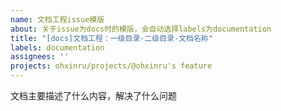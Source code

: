 ```yaml
---
name: 文档工程issue模版
about: 关于issue为docs时的模版，会自动选择labels为documentation
title: "[docs]文档工程：一级目录-二级目录-文档名称"
labels: documentation
assignees: ''
projects: ohxinru/projects/@ohxinru's feature
---
```


文档主要描述了什么内容，解决了什么问题
